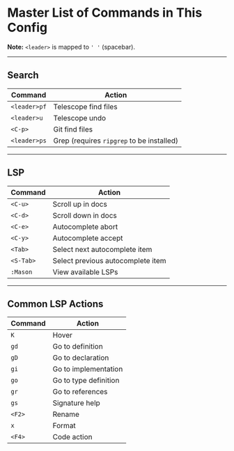 # Master List of Commands in This Config

**Note:** `<leader>` is mapped to `' '` (spacebar).

---

## Search

| Command        | Action                                |
|----------------|----------------------------------------|
| `<leader>pf`   | Telescope find files                   |
| `<leader>u`    | Telescope undo                         |
| `<C-p>`        | Git find files                         |
| `<leader>ps`   | Grep (requires `ripgrep` to be installed) |

---

## LSP

| Command        | Action                                |
|----------------|----------------------------------------|
| `<C-u>`        | Scroll up in docs                      |
| `<C-d>`        | Scroll down in docs                    |
| `<C-e>`        | Autocomplete abort                     |
| `<C-y>`        | Autocomplete accept                    |
| `<Tab>`        | Select next autocomplete item          |
| `<S-Tab>`      | Select previous autocomplete item      |
| `:Mason`       | View available LSPs                    |

---

## Common LSP Actions

| Command        | Action                                |
|----------------|----------------------------------------|
| `K`            | Hover                                  |
| `gd`           | Go to definition                       |
| `gD`           | Go to declaration                      |
| `gi`           | Go to implementation                   |
| `go`           | Go to type definition                  |
| `gr`           | Go to references                       |
| `gs`           | Signature help                         |
| `<F2>`         | Rename                                 |
| `x`            | Format                                 |
| `<F4>`         | Code action                            |
